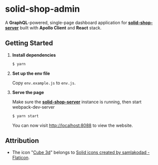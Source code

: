 # solid-shop-admin

A **GraphQL**-powered, single-page dashboard application for **[solid-shop-server](https://github.com/macaronesia/solid-shop-server)** built with **Apollo Client** and **React** stack.

## Getting Started

1. **Install dependencies**

    ```bash
    $ yarn
    ```

2. **Set up the env file**

    Copy `env.example.js` to `env.js`.

3. **Serve the page**

    Make sure the **[solid-shop-server](https://github.com/macaronesia/solid-shop-server)** instance is running, then start webpack-dev-server

    ```bash
    $ yarn start
    ```

    You can now visit [http://localhost:8088](http://localhost:8088) to view the website.

## Attribution

- The icon "[Cube 3d](src/assets/images/cube-3d.png)" belongs to [Solid icons created by samlakodad - Flaticon](https://www.flaticon.com/free-icons/solid "solid icons").
